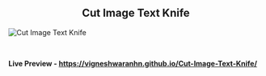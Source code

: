 <h2 align = "center">Cut Image Text Knife</h2>
                   
![Cut Image Text Knife](https://github.com/vigneshwaranhn/Cut-Image-Text-Knife/assets/123430104/66bf5376-083f-43ef-b7ef-30d94c285616)

<br>
                   
**Live Preview - https://vigneshwaranhn.github.io/Cut-Image-Text-Knife/**
